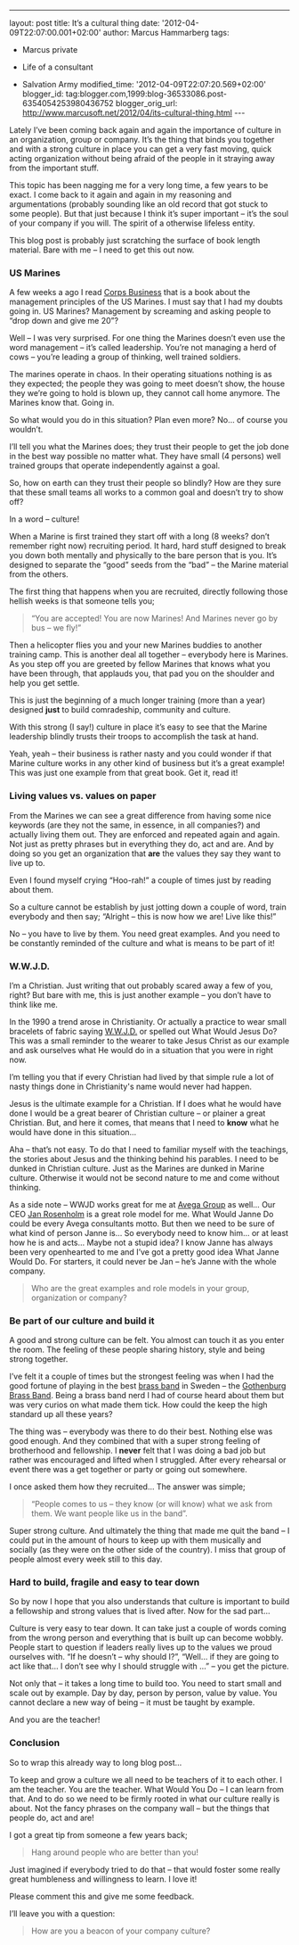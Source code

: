 ---
layout: post
title: It’s a cultural thing
date: '2012-04-09T22:07:00.001+02:00'
author: Marcus Hammarberg
tags:
  - Marcus private
  - Life of a consultant

  - Salvation Army
modified_time: '2012-04-09T22:07:20.569+02:00'
blogger_id: tag:blogger.com,1999:blog-36533086.post-6354054253980436752
blogger_orig_url: http://www.marcusoft.net/2012/04/its-cultural-thing.html ---

Lately I’ve been coming back again and again the importance of culture
in an organization, group or company. It’s the thing that binds you
together and with a strong culture in place you can get a very fast
moving, quick acting organization without being afraid of the people in
it straying away from the important stuff.

This topic has been nagging me for a very long time, a few years to be
exact. I come back to it again and again in my reasoning and
argumentations (probably sounding like an old record that got stuck to
some people). But that just because I think it’s super important – it’s
the soul of your company if you will. The spirit of a otherwise lifeless
entity.

This blog post is probably just scratching the surface of book length
material. Bare with me – I need to get this out now.



### US Marines

A few weeks a ago I read <a
href="http://www.amazon.com/Corps-Business-Management-Principles-Marines/dp/0066619785"
target="_blank">Corps Business</a> that is a book about the management
principles of the US Marines. I must say that I had my doubts going in.
US Marines? Management by screaming and asking people to “drop down and
give me 20”?

Well – I was very surprised. For one thing the Marines doesn’t even use
the word management – it’s called leadership. You’re not managing a herd
of cows – you’re leading a group of thinking, well trained soldiers.

The marines operate in chaos. In their operating situations nothing is
as they expected; the people they was going to meet doesn’t show, the
house they we’re going to hold is blown up, they cannot call home
anymore. The Marines know that. Going in.

So what would you do in this situation? Plan even more? No… of course
you wouldn’t.

I’ll tell you what the Marines does; they trust their people to get the
job done in the best way possible no matter what. They have small (4
persons) well trained groups that operate independently against a goal.

So, how on earth can they trust their people so blindly? How are they
sure that these small teams all works to a common goal and doesn’t try
to show off?

In a word – culture!

When a Marine is first trained they start off with a long (8 weeks?
don’t remember right now) recruiting period. It hard, hard stuff
designed to break you down both mentally and physically to the bare
person that is you. It’s designed to separate the “good” seeds from the
“bad” – the Marine material from the others.

The first thing that happens when you are recruited, directly following
those hellish weeks is that someone tells you;

> “You are accepted! You are now Marines! And Marines never go by bus –
> we fly!”

Then a helicopter flies you and your new Marines buddies to another
training camp. This is another deal all together – everybody here is
Marines. As you step off you are greeted by fellow Marines that knows
what you have been through, that applauds you, that pad you on the
shoulder and help you get settle.

This is just the beginning of a much longer training (more than a year)
designed **just** to build comradeship, community and culture.

With this strong (I say!) culture in place it’s easy to see that the
Marine leadership blindly trusts their troops to accomplish the task at
hand.

Yeah, yeah – their business is rather nasty and you could wonder if that
Marine culture works in any other kind of business but it’s a great
example! This was just one example from that great book. Get it, read
it!

### Living values vs. values on paper

From the Marines we can see a great difference from having some nice
keywords (are they not the same, in essence, in all companies?) and
actually living them out. They are enforced and repeated again and
again. Not just as pretty phrases but in everything they do, act and
are. And by doing so you get an organization that **are** the values
they say they want to live up to.

Even I found myself crying “Hoo-rah!” a couple of times just by reading
about them.

So a culture cannot be establish by just jotting down a couple of word,
train everybody and then say; “Alright – this is now how we are! Live
like this!”

No – you have to live by them. You need great examples. And you need to
be constantly reminded of the culture and what is means to be part of
it!

### W.W.J.D.

I’m a Christian. Just writing that out probably scared away a few of
you, right? But bare with me, this is just another example – you don’t
have to think like me. 

In the 1990 a trend arose in Christianity. Or actually a practice to
wear small bracelets of fabric saying
<a href="http://en.wikipedia.org/wiki/What_would_Jesus_do%3F"
target="_blank">W.W.J.D.</a> or spelled out What Would Jesus Do? This
was a small reminder to the wearer to take Jesus Christ as our example
and ask ourselves what He would do in a situation that you were in right
now.

I’m telling you that if every Christian had lived by that simple rule a
lot of nasty things done in Christianity's name would never had happen. 

Jesus is the ultimate example for a Christian. If I does what he would
have done I would be a great bearer of Christian culture – or plainer a
great Christian. But, and here it comes, that means that I need to
**know** what he would have done in this situation…

Aha – that’s not easy. To do that I need to familiar myself with the
teachings, the stories about Jesus and the thinking behind his parables.
I need to be dunked in Christian culture. Just as the Marines are dunked
in Marine culture. Otherwise it would not be second nature to me and
come without thinking.

As a side note – WWJD works great for me at
<a href="http://www.avegagroup.se" target="_blank">Avega Group</a> as
well… Our CEO
<a href="http://www.avegagroup.se/sv/Finansiell-information/Styrelsen/"
target="_blank">Jan Rosenholm</a> is a great role model for me. What
Would Janne Do could be every Avega consultants motto. But then we need
to be sure of what kind of person Janne is… So everybody need to know
him… or at least how he is and acts… Maybe not a stupid idea? I know
Janne has always been very openhearted to me and I’ve got a pretty good
idea What Janne Would Do. For starters, it could never be Jan – he’s
Janne with the whole company.

> Who are the great examples and role models in your group, organization
> or company?

### Be part of our culture and build it

A good and strong culture can be felt. You almost can touch it as you
enter the room. The feeling of these people sharing history, style and
being strong together.

I’ve felt it a couple of times but the strongest feeling was when I had
the good fortune of playing in the best
<a href="http://sv.wikipedia.org/wiki/Brassband" target="_blank">brass
band</a> in Sweden – the
<a href="http://sv.wikipedia.org/wiki/G%C3%B6teborg_brass_band"
target="_blank">Gothenburg Brass Band</a>. Being a brass band nerd I had
of course heard about them but was very curios on what made them tick.
How could the keep the high standard up all these years?

The thing was – everybody was there to do their best. Nothing else was
good enough. And they combined that with a super strong feeling of
brotherhood and fellowship. I **never** felt that I was doing a bad job
but rather was encouraged and lifted when I struggled. After every
rehearsal or event there was a get together or party or going out
somewhere.

I once asked them how they recruited… The answer was simple;

> “People comes to us – they know (or will know) what we ask from them.
> We want people like us in the band”.

Super strong culture. And ultimately the thing that made me quit the
band – I could put in the amount of hours to keep up with them musically
and socially (as they were on the other side of the country). I miss
that group of people almost every week still to this day.

### Hard to build, fragile and easy to tear down

So by now I hope that you also understands that culture is important to
build a fellowship and strong values that is lived after. Now for the
sad part…

Culture is very easy to tear down. It can take just a couple of words
coming from the wrong person and everything that is built up can become
wobbly. People start to question if leaders really lives up to the
values we proud ourselves with. “If he doesn’t – why should I?”, “Well…
if they are going to act like that… I don’t see why I should struggle
with …” – you get the picture.

Not only that – it takes a long time to build too. You need to start
small and scale out by example. Day by day, person by person, value by
value. You cannot declare a new way of being – it must be taught by
example.

And you are the teacher!

### Conclusion

So to wrap this already way to long blog post…

To keep and grow a culture we all need to be teachers of it to each
other. I am the teacher. You are the teacher. What Would You Do – I can
learn from that. And to do so we need to be firmly rooted in what our
culture really is about. Not the fancy phrases on the company wall – but
the things that people do, act and are!

I got a great tip from someone a few years back;

> Hang around people who are better than you!

Just imagined if everybody tried to do that – that would foster some
really great humbleness and willingness to learn. I love it!

Please comment this and give me some feedback.

I’ll leave you with a question:

> How are you a beacon of your company culture?
